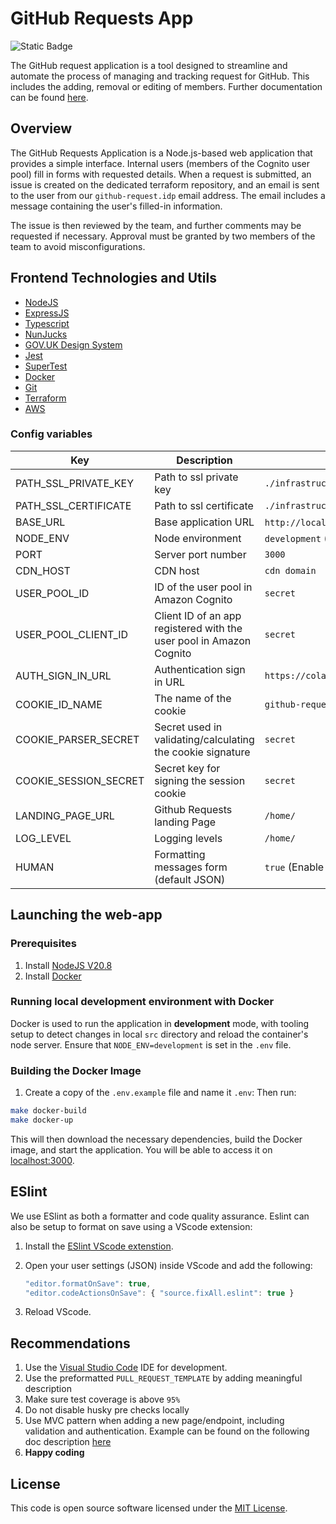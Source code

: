 # GitHub Requests App

![Static Badge](https://img.shields.io/badge/test_coverage-%E2%89%A595%25-green)

The GitHub request application is a tool designed to streamline and automate the process of managing and tracking request for GitHub. This includes the adding, removal or editing of members. Further documentation can be found [here](./docs/).

## Overview

The GitHub Requests Application is a Node.js-based web application that provides a simple interface. Internal users (members of the Cognito user pool) fill in forms with requested details. When a request is submitted, an issue is created on the dedicated terraform repository, and an email is sent to the user from our `github-request.idp` email address. The email includes a message containing the user's filled-in information.

The issue is then reviewed by the team, and further comments may be requested if necessary. Approval must be granted by two members of the team to avoid misconfigurations.

## Frontend Technologies and Utils

- [NodeJS](https://nodejs.org/)
- [ExpressJS](https://expressjs.com/)
- [Typescript](https://www.typescriptlang.org/)
- [NunJucks](https://mozilla.github.io/nunjucks)
- [GOV.UK Design System](https://design-system.service.gov.uk/)
- [Jest](https://jestjs.io)
- [SuperTest](https://www.npmjs.com/package/supertest)
- [Docker](https://www.docker.com/)
- [Git](https://git-scm.com/downloads)
- [Terraform](https://www.terraform.io/)
- [AWS](https://aws.amazon.com/)

### Config variables

Key             |  Description               | Example Value
----------------|--------------------------- |-------------------------
PATH_SSL_PRIVATE_KEY | Path to ssl private key | `./infrastructure/host/test.key`
PATH_SSL_CERTIFICATE | Path to ssl certificate | `./infrastructure/host/test.cert`
BASE_URL | Base application URL | `http://localhost:3000` (dev mode)
NODE_ENV | Node environment | `development` (or `production`)
PORT | Server port number | `3000`
CDN_HOST | CDN host | `cdn domain`
USER_POOL_ID | ID of the user pool in Amazon Cognito | `secret`
USER_POOL_CLIENT_ID | Client ID of an app registered with the user pool in Amazon Cognito | `secret`
AUTH_SIGN_IN_URL | Authentication sign in URL | `https://cola.service.cabinetoffice.gov.uk/v2/<YOUR_SERVICE>/login`
COOKIE_ID_NAME | The name of the cookie | `github-requests`
COOKIE_PARSER_SECRET | Secret used in validating/calculating the cookie signature | `secret`
COOKIE_SESSION_SECRET | Secret key for signing the session cookie | `secret`
LANDING_PAGE_URL | Github Requests landing Page | `/home/`
LOG_LEVEL | Logging levels | `/home/`
HUMAN | Formatting messages form (default JSON) | `true` (Enable human formatting for log messages)

## Launching the web-app

### Prerequisites

1. Install [NodeJS V20.8](https://nodejs.org/en)
2. Install [Docker](https://www.docker.com/get-started)

### Running local development environment with Docker

Docker is used to run the application in **development** mode, with tooling setup to detect changes in local `src` directory and reload the container's node server. Ensure that `NODE_ENV=development` is set in the `.env` file.

### Building the Docker Image

1. Create a copy of the `.env.example` file and name it `.env`:
Then run:

```sh
make docker-build
make docker-up
```

This will then download the necessary dependencies, build the Docker image, and start the application. You will be able to access it on [localhost:3000](localhost:3000).

## ESlint

We use ESlint as both a formatter and code quality assurance. Eslint can also be setup to format on save using a VScode extension:

1. Install the [ESlint VScode extenstion](https://marketplace.visualstudio.com/items?itemName=dbaeumer.vscode-eslint).

2. Open your user settings (JSON) inside VScode and add the following:

    ```js
    "editor.formatOnSave": true, 
    "editor.codeActionsOnSave": { "source.fixAll.eslint": true }
    ```

3. Reload VScode.

## Recommendations

1. Use the [Visual Studio Code](https://code.visualstudio.com/) IDE for development.
2. Use the preformatted `PULL_REQUEST_TEMPLATE` by adding meaningful description
3. Make sure test coverage is above `95%`
4. Do not disable husky pre checks locally
5. Use MVC pattern when adding a new page/endpoint, including validation and authentication. Example can be found on the following doc description [here](./docs/Project%20Structure%20and%20Code%20Style.md)
6. **Happy coding**

## License

This code is open source software licensed under the [MIT License]("https://opensource.org/licenses/MIT").
